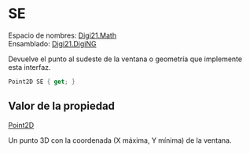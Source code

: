 # SE

Espacio de nombres: [Digi21.Math](/digi3d-net/programacion/.net/referencia/digi21.diging/digi21.math/)  
Ensamblado: [Digi21.DigiNG](/digi3d-net/programacion/.net/referencia/digi21.diging.plugin/digi21.diging/)

Devuelve el punto al sudeste de la ventana o geometría que implemente esta interfaz.

```csharp
Point2D SE { get; }
```

## Valor de la propiedad

[Point2D](/digi3d-net/programacion/.net/referencia/digi21.diging/digi21.math/clases/point2d.md)

Un punto 3D con la coordenada \(X máxima, Y mínima\) de la ventana.

